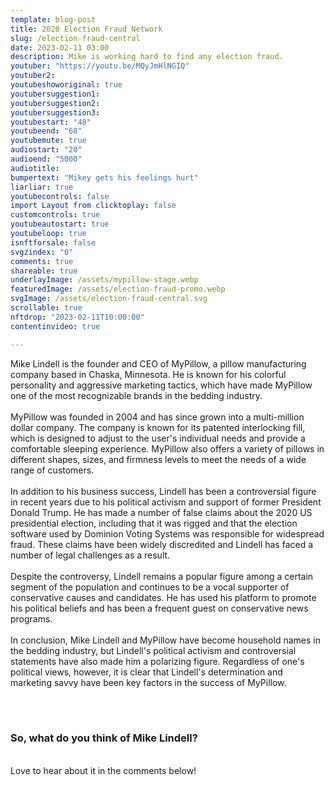 ```yaml
---
template: blog-post
title: 2020 Election Fraud Network
slug: /election-fraud-central
date: 2023-02-11 03:00
description: Mike is working hard to find any election fraud. 
youtuber: "https://youtu.be/MQyJmHlNGIQ"
youtuber2: 
youtubeshoworiginal: true
youtubersuggestion1:
youtubersuggestion2:
youtubersuggestion3:
youtubestart: "48"
youtubeend: "68"
youtubemute: true
audiostart: "20"
audioend: "5000"
audiotitle: 
bumpertext: "Mikey gets his feelings hurt"
liarliar: true
youtubecontrols: false
import Layout from clicktoplay: false
customcontrols: true
youtubeautostart: true
youtubeloop: true
isnftforsale: false
svgzindex: "0"
comments: true
shareable: true
underlayImage: /assets/mypillow-stage.webp
featuredImage: /assets/election-fraud-promo.webp
svgImage: /assets/election-fraud-central.svg
scrollable: true
nftdrop: "2023-02-11T10:00:00"
contentinvideo: true

---
```


<div class="contentinside" style="position:relative; z-index:1; min-width:50%; height:auto;  padding:0; left:0; border:0px solid yellow; text-align:center;">
<object class="" style="height:auto; border:0px solid red; margin-top:-15px" class="" id="svg1" data="/assets/MyPillowGuyEdit.svg" type="image/svg+xml" alt="animated content" title="animated content" ></object>
</div>




<div class="contentbody" style="position:relative; top:; z-index:; border:px solid blue; height:100%; margin-top:1%; text-align:left">

Mike Lindell is the founder and CEO of MyPillow, a pillow manufacturing company based in Chaska, Minnesota. He is known for his colorful personality and aggressive marketing tactics, which have made MyPillow one of the most recognizable brands in the bedding industry.
<br /><br />
MyPillow was founded in 2004 and has since grown into a multi-million dollar company. The company is known for its patented interlocking fill, which is designed to adjust to the user's individual needs and provide a comfortable sleeping experience. MyPillow also offers a variety of pillows in different shapes, sizes, and firmness levels to meet the needs of a wide range of customers.
<br /><br />
In addition to his business success, Lindell has been a controversial figure in recent years due to his political activism and support of former President Donald Trump. He has made a number of false claims about the 2020 US presidential election, including that it was rigged and that the election software used by Dominion Voting Systems was responsible for widespread fraud. These claims have been widely discredited and Lindell has faced a number of legal challenges as a result.
<br /><br />
Despite the controversy, Lindell remains a popular figure among a certain segment of the population and continues to be a vocal supporter of conservative causes and candidates. He has used his platform to promote his political beliefs and has been a frequent guest on conservative news programs.
<br /><br />
In conclusion, Mike Lindell and MyPillow have become household names in the bedding industry, but Lindell's political activism and controversial statements have also made him a polarizing figure. Regardless of one's political views, however, it is clear that Lindell's determination and marketing savvy have been key factors in the success of MyPillow.

<br /><br />

### So, what do you think of Mike Lindell?

<br />
Love to hear about it in the comments below!

</div>
